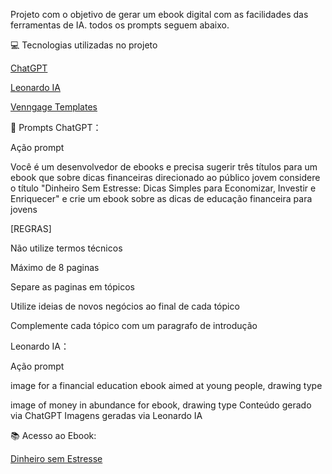Projeto com o objetivo de gerar um ebook digital com as facilidades das ferramentas de IA. todos os prompts seguem abaixo.

💻 Tecnologias utilizadas no projeto

[ChatGPT](https://chatgpt.com/)

[Leonardo IA](https://leonardo.ai/)

[Venngage Templates](https://infograph.venngage.com/templates/ebooks)

🧠 Prompts
ChatGPT：

Ação	prompt

Você é um desenvolvedor de ebooks e precisa sugerir três títulos para um ebook que sobre dicas financeiras direcionado ao público jovem 
considere o título "Dinheiro Sem Estresse: Dicas Simples para Economizar, Investir e Enriquecer" e crie um ebook sobre as dicas de educação financeira para jovens

[REGRAS]

Não utilize termos técnicos

Máximo de 8 paginas

Separe as paginas em tópicos

Utilize ideias de novos negócios ao final de cada tópico

Complemente cada tópico com um paragrafo de introdução

Leonardo IA：

Ação	prompt

image for a financial education ebook aimed at young people, drawing type

image of money in abundance for ebook, drawing type
Conteúdo gerado via ChatGPT
Imagens geradas via Leonardo IA

📚 Acesso ao Ebook:

[Dinheiro sem Estresse](https://infograph.venngage.com/ps/5xY5UOVa1h0)
